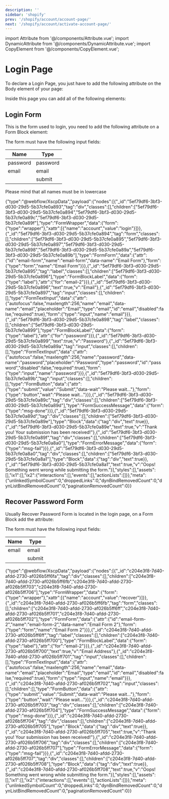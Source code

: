 ```yaml
---
description: ''
sidebar: 'shopify'
prev: '/shopify/account/account-page/'
next: '/shopify/account/activate-account-page/'
---
```


import Attribute from '@/components/Attribute.vue';
import DynamicAttribute from '@/components/DynamicAttribute.vue';
import CopyElement from '@/components/CopyElement.vue';

# Login Page

To declare a Login Page, you just have to add the following attribute on the Body element of your page:

<Attribute name="page" value="login" />

Inside this page you can add all of the following elements:


## Login Form

This is the form used to login, you need to add the following attribute on a Form Block element:

<Attribute name="account" value="login" />

The form must have the following input fields:

| Name | Type |
|--|--|
| password | password |
| email | email |
| | submit |

Please mind that all names must be in lowercase

<CopyElement title="Login form">{"type":"@webflow/XscpData","payload":{"nodes":[{"_id":"5ef79df6-3bf3-d030-29d5-5b37cfe0a893","tag":"div","classes":[],"children":["5ef79df6-3bf3-d030-29d5-5b37cfe0a894","5ef79df6-3bf3-d030-29d5-5b37cfe0a89c","5ef79df6-3bf3-d030-29d5-5b37cfe0a89f"],"type":"FormWrapper","data":{"form":{"type":"wrapper"},"xattr":[{"name":"account","value":"login"}]}},{"_id":"5ef79df6-3bf3-d030-29d5-5b37cfe0a894","tag":"form","classes":[],"children":["5ef79df6-3bf3-d030-29d5-5b37cfe0a895","5ef79df6-3bf3-d030-29d5-5b37cfe0a897","5ef79df6-3bf3-d030-29d5-5b37cfe0a898","5ef79df6-3bf3-d030-29d5-5b37cfe0a89a","5ef79df6-3bf3-d030-29d5-5b37cfe0a89b"],"type":"FormForm","data":{"attr":{"id":"email-form","name":"email-form","data-name":"Email Form"},"form":{"type":"form","name":"Email Form"}}},{"_id":"5ef79df6-3bf3-d030-29d5-5b37cfe0a895","tag":"label","classes":[],"children":["5ef79df6-3bf3-d030-29d5-5b37cfe0a896"],"type":"FormBlockLabel","data":{"form":{"type":"label"},"attr":{"for":"email-2"}}},{"_id":"5ef79df6-3bf3-d030-29d5-5b37cfe0a896","text":true,"v":"Email"},{"_id":"5ef79df6-3bf3-d030-29d5-5b37cfe0a897","tag":"input","classes":[],"children":[],"type":"FormTextInput","data":{"attr":{"autofocus":false,"maxlength":256,"name":"email","data-name":"email","placeholder":"Email","type":"email","id":"email","disabled":false,"required":true},"form":{"type":"input","name":"email"}}},{"_id":"5ef79df6-3bf3-d030-29d5-5b37cfe0a898","tag":"label","classes":[],"children":["5ef79df6-3bf3-d030-29d5-5b37cfe0a899"],"type":"FormBlockLabel","data":{"form":{"type":"label"},"attr":{"for":"password"}}},{"_id":"5ef79df6-3bf3-d030-29d5-5b37cfe0a899","text":true,"v":"Password"},{"_id":"5ef79df6-3bf3-d030-29d5-5b37cfe0a89a","tag":"input","classes":[],"children":[],"type":"FormTextInput","data":{"attr":{"autofocus":false,"maxlength":256,"name":"password","data-name":"password","placeholder":"Password","type":"password","id":"password","disabled":false,"required":true},"form":{"type":"input","name":"password"}}},{"_id":"5ef79df6-3bf3-d030-29d5-5b37cfe0a89b","tag":"input","classes":[],"children":[],"type":"FormButton","data":{"attr":{"type":"submit","value":"Submit","data-wait":"Please wait..."},"form":{"type":"button","wait":"Please wait..."}}},{"_id":"5ef79df6-3bf3-d030-29d5-5b37cfe0a89c","tag":"div","classes":[],"children":["5ef79df6-3bf3-d030-29d5-5b37cfe0a89d"],"type":"FormSuccessMessage","data":{"form":{"type":"msg-done"}}},{"_id":"5ef79df6-3bf3-d030-29d5-5b37cfe0a89d","tag":"div","classes":[],"children":["5ef79df6-3bf3-d030-29d5-5b37cfe0a89e"],"type":"Block","data":{"tag":"div","text":true}},{"_id":"5ef79df6-3bf3-d030-29d5-5b37cfe0a89e","text":true,"v":"Thank you! Your submission has been received!"},{"_id":"5ef79df6-3bf3-d030-29d5-5b37cfe0a89f","tag":"div","classes":[],"children":["5ef79df6-3bf3-d030-29d5-5b37cfe0a8a0"],"type":"FormErrorMessage","data":{"form":{"type":"msg-fail"}}},{"_id":"5ef79df6-3bf3-d030-29d5-5b37cfe0a8a0","tag":"div","classes":[],"children":["5ef79df6-3bf3-d030-29d5-5b37cfe0a8a1"],"type":"Block","data":{"tag":"div","text":true}},{"_id":"5ef79df6-3bf3-d030-29d5-5b37cfe0a8a1","text":true,"v":"Oops! Something went wrong while submitting the form."}],"styles":[],"assets":[],"ix1":[],"ix2":{"interactions":[],"events":[],"actionLists":[]}},"meta":{"unlinkedSymbolCount":0,"droppedLinks":0,"dynBindRemovedCount":0,"dynListBindRemovedCount":0,"paginationRemovedCount":0}}</CopyElement>

## Recover Password Form

Usually Recover Password Form is located in the login page, on a Form Block add the attribute:

<Attribute name="account" value="recover" />

The form must have the following input fields:

| Name | Type |
|--|--|
| email | email |
| | submit |

<CopyElement title="Recover Password Form">{"type":"@webflow/XscpData","payload":{"nodes":[{"_id":"c204e3f8-7d40-afdd-2730-af026b5ff6fa","tag":"div","classes":[],"children":["c204e3f8-7d40-afdd-2730-af026b5ff6fb","c204e3f8-7d40-afdd-2730-af026b5ff703","c204e3f8-7d40-afdd-2730-af026b5ff706"],"type":"FormWrapper","data":{"form":{"type":"wrapper"},"xattr":[{"name":"account","value":"recover"}]}},{"_id":"c204e3f8-7d40-afdd-2730-af026b5ff6fb","tag":"form","classes":[],"children":["c204e3f8-7d40-afdd-2730-af026b5ff6ff","c204e3f8-7d40-afdd-2730-af026b5ff701","c204e3f8-7d40-afdd-2730-af026b5ff702"],"type":"FormForm","data":{"attr":{"id":"email-form-2","name":"email-form-2","data-name":"Email Form 2"},"form":{"type":"form","name":"Email Form 2"}}},{"_id":"c204e3f8-7d40-afdd-2730-af026b5ff6ff","tag":"label","classes":[],"children":["c204e3f8-7d40-afdd-2730-af026b5ff700"],"type":"FormBlockLabel","data":{"form":{"type":"label"},"attr":{"for":"email-2"}}},{"_id":"c204e3f8-7d40-afdd-2730-af026b5ff700","text":true,"v":"Email Address"},{"_id":"c204e3f8-7d40-afdd-2730-af026b5ff701","tag":"input","classes":[],"children":[],"type":"FormTextInput","data":{"attr":{"autofocus":false,"maxlength":256,"name":"email","data-name":"email","placeholder":"Email","type":"email","id":"email","disabled":false,"required":true},"form":{"type":"input","name":"email"}}},{"_id":"c204e3f8-7d40-afdd-2730-af026b5ff702","tag":"input","classes":[],"children":[],"type":"FormButton","data":{"attr":{"type":"submit","value":"Submit","data-wait":"Please wait..."},"form":{"type":"button","wait":"Please wait..."}}},{"_id":"c204e3f8-7d40-afdd-2730-af026b5ff703","tag":"div","classes":[],"children":["c204e3f8-7d40-afdd-2730-af026b5ff704"],"type":"FormSuccessMessage","data":{"form":{"type":"msg-done"}}},{"_id":"c204e3f8-7d40-afdd-2730-af026b5ff704","tag":"div","classes":[],"children":["c204e3f8-7d40-afdd-2730-af026b5ff705"],"type":"Block","data":{"tag":"div","text":true}},{"_id":"c204e3f8-7d40-afdd-2730-af026b5ff705","text":true,"v":"Thank you! Your submission has been received!"},{"_id":"c204e3f8-7d40-afdd-2730-af026b5ff706","tag":"div","classes":[],"children":["c204e3f8-7d40-afdd-2730-af026b5ff707"],"type":"FormErrorMessage","data":{"form":{"type":"msg-fail"}}},{"_id":"c204e3f8-7d40-afdd-2730-af026b5ff707","tag":"div","classes":[],"children":["c204e3f8-7d40-afdd-2730-af026b5ff708"],"type":"Block","data":{"tag":"div","text":true}},{"_id":"c204e3f8-7d40-afdd-2730-af026b5ff708","text":true,"v":"Oops! Something went wrong while submitting the form."}],"styles":[],"assets":[],"ix1":[],"ix2":{"interactions":[],"events":[],"actionLists":[]}},"meta":{"unlinkedSymbolCount":0,"droppedLinks":0,"dynBindRemovedCount":0,"dynListBindRemovedCount":0,"paginationRemovedCount":0}}</CopyElement>